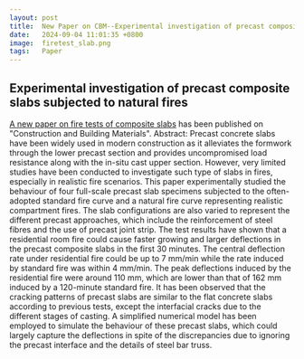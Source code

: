 ```yaml
---
layout: post
title:  New Paper on CBM--Experimental investigation of precast composite slabs subjected to natural fires needs
date:   2024-09-04 11:01:35 +0800
image:  firetest_slab.png
tags:   Paper
---
```

## Experimental investigation of precast composite slabs subjected to natural fires
[A new paper on fire tests of composite slabs](https://doi.org/10.1016/j.conbuildmat.2024.138148) has been published on "Construction and Building Materials". Abstract: Precast concrete slabs have been widely used in modern construction as it alleviates the formwork through the lower precast section and provides uncompromised load resistance along with the in-situ cast upper section. However, very limited studies have been conducted to investigate such type of slabs in fires, especially in realistic fire scenarios. This paper experimentally studied the behaviour of four full-scale precast slab specimens subjected to the often-adopted standard fire curve and a natural fire curve representing realistic compartment fires. The slab configurations are also varied to represent the different precast approaches, which include the reinforcement of steel fibres and the use of precast joint strip. The test results have shown that a residential room fire could cause faster growing and larger deflections in the precast composite slabs in the first 30 minutes. The central deflection rate under residential fire could be up to 7 mm/min while the rate induced by standard fire was within 4 mm/min. The peak deflections induced by the residential fire were around 110 mm, which are lower than that of 162 mm induced by a 120-minute standard fire. It has been observed that the cracking patterns of precast slabs are similar to the flat concrete slabs according to previous tests, except the interfacial cracks due to the different stages of casting. A simplified numerical model has been employed to simulate the behaviour of these precast slabs, which could largely capture the deflections in spite of the discrepancies due to ignoring the precast interface and the details of steel bar truss.